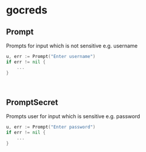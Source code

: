 # gocreds

## Prompt

Prompts for input which is not sensitive e.g. username

```go
u, err := Prompt("Enter username")
if err != nil {
    ...
}
```

&nbsp;

## PromptSecret

Prompts user for input which is sensitive e.g. password

```go
u, err := Prompt("Enter password")
if err != nil {
    ...
}
```